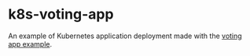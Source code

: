# k8s-voting-app
An example of Kubernetes application deployment made with the [voting app example](https://github.com/dockersamples/example-voting-app).
